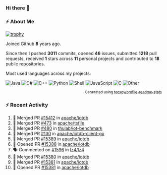 ### Hi there 👋

### :zap: About Me

[![trophy](https://github-profile-trophy.vercel.app/?username=HTHou&theme=onedark)](https://github.com/ryo-ma/github-profile-trophy)
   
Joined Github **8** years ago.

Since then I pushed **3011** commits, opened **46** issues, submitted **1218** pull requests, received **1** stars across **11** personal projects and contributed to **18** public repositories.

Most used languages across my projects:

![Java](https://img.shields.io/static/v1?style=flat-square&label=%E2%A0%80&color=555&labelColor=%23b07219&message=Java%EF%B8%B189.3%25)
![C#](https://img.shields.io/static/v1?style=flat-square&label=%E2%A0%80&color=555&labelColor=%23178600&message=C%23%EF%B8%B13.9%25)
![C++](https://img.shields.io/static/v1?style=flat-square&label=%E2%A0%80&color=555&labelColor=%23f34b7d&message=C%2B%2B%EF%B8%B12.7%25)
![Python](https://img.shields.io/static/v1?style=flat-square&label=%E2%A0%80&color=555&labelColor=%233572A5&message=Python%EF%B8%B10.7%25)
![Shell](https://img.shields.io/static/v1?style=flat-square&label=%E2%A0%80&color=555&labelColor=%2389e051&message=Shell%EF%B8%B10.7%25)
![JavaScript](https://img.shields.io/static/v1?style=flat-square&label=%E2%A0%80&color=555&labelColor=%23f1e05a&message=JavaScript%EF%B8%B10.5%25)
![C](https://img.shields.io/static/v1?style=flat-square&label=%E2%A0%80&color=555&labelColor=%23555555&message=C%EF%B8%B10.4%25)
![Other](https://img.shields.io/static/v1?style=flat-square&label=%E2%A0%80&color=555&labelColor=%23ededed&message=Other%EF%B8%B11.4%25)

<p align="right"><sub>Generated using <a href="https://github.com/marketplace/actions/profile-readme-stats">teoxoy/profile-readme-stats</a></sub></p>


<!--![](https://github.com/HTHou/HTHou/blob/output/github-contribution-grid-snake.svg)-->

<!--![Haonan Hou's github stats](https://github-readme-stats.vercel.app/api?username=HTHou&count_private=true&show_icons=true&theme=onedark)-->

<!--![Haonan Hou's wakatime stats](https://github-readme-stats.vercel.app/api/wakatime?username=HTHou&layout=compact&theme=onedark)-->

<!--![Top Langs](https://github-readme-stats.vercel.app/api/top-langs/?username=HTHou&theme=onedark&layout=compact)-->

### :zap: Recent Activity
<!--START_SECTION:activity-->
1. 🎉 Merged PR [#15412](https://github.com/apache/iotdb/pull/15412) in [apache/iotdb](https://github.com/apache/iotdb)
2. 🎉 Merged PR [#473](https://github.com/apache/tsfile/pull/473) in [apache/tsfile](https://github.com/apache/tsfile)
3. 🎉 Merged PR [#480](https://github.com/thulab/iot-benchmark/pull/480) in [thulab/iot-benchmark](https://github.com/thulab/iot-benchmark)
4. 🎉 Merged PR [#130](https://github.com/apache/iotdb-client-go/pull/130) in [apache/iotdb-client-go](https://github.com/apache/iotdb-client-go)
5. 🎉 Merged PR [#15389](https://github.com/apache/iotdb/pull/15389) in [apache/iotdb](https://github.com/apache/iotdb)
6. 💪 Opened PR [#15388](https://github.com/apache/iotdb/pull/15388) in [apache/iotdb](https://github.com/apache/iotdb)
7. 🗣 Commented on [#1596](https://github.com/lz4/lz4/issues/1596#issuecomment-2820025735) in [lz4/lz4](https://github.com/lz4/lz4)
8. 🎉 Merged PR [#15380](https://github.com/apache/iotdb/pull/15380) in [apache/iotdb](https://github.com/apache/iotdb)
9. 🎉 Merged PR [#15381](https://github.com/apache/iotdb/pull/15381) in [apache/iotdb](https://github.com/apache/iotdb)
10. 💪 Opened PR [#15381](https://github.com/apache/iotdb/pull/15381) in [apache/iotdb](https://github.com/apache/iotdb)
<!--END_SECTION:activity-->

<!--
**HTHou/HTHou** is a ✨ _special_ ✨ repository because its `README.md` (this file) appears on your GitHub profile.

Here are some ideas to get you started:

- 🔭 I’m currently working on ...
- 🌱 I’m currently learning ...
- 👯 I’m looking to collaborate on ...
- 🤔 I’m looking for help with ...
- 💬 Ask me about ...
- 📫 How to reach me: ...
- 😄 Pronouns: ...
- ⚡ Fun fact: ...
-->
